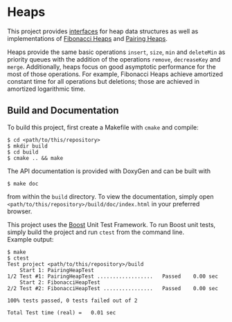# Heaps

This project provides [interfaces](source/interface) for heap data structures 
as well as implementations of 
[Fibonacci Heaps](source/FibonacciHeap/FibonacciHeap.h) and 
[Pairing Heaps](source/PairingHeap/PairingHeap.h). 

Heaps provide the same basic operations `insert`, `size`, `min` and `deleteMin` 
as priority queues with the addition of the operations `remove`, `decreaseKey` 
and `merge`. Additionally, heaps focus on good asymptotic performance for the 
most of those operations. For example, Fibonacci Heaps achieve amortized 
constant time for all operations but deletions; those are achieved in amortized 
logarithmic time.

## Build and Documentation

To build this project, first create a Makefile with `cmake` and compile:

    $ cd <path/to/this/repository>
    $ mkdir build
    $ cd build
    $ cmake .. && make

The API documentation is provided with DoxyGen and can be built with

    $ make doc

from within the `build` directory. To view the documentation, simply open 
`<path/to/this/repository>/build/doc/index.html` in your preferred browser.

This project uses the [Boost](https://www.boost.org/) Unit Test Framework.
To run Boost unit tests, simply build the project and run `ctest` from the command line.  
Example output:

    $ make
    $ ctest
    Test project <path/to/this/repository>/build
        Start 1: PairingHeapTest
    1/2 Test #1: PairingHeapTest ..................   Passed    0.00 sec
        Start 2: FibonacciHeapTest
    2/2 Test #2: FibonacciHeapTest ................   Passed    0.00 sec

    100% tests passed, 0 tests failed out of 2

    Total Test time (real) =   0.01 sec
